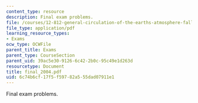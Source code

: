 ```yaml
---
content_type: resource
description: Final exam problems.
file: /courses/12-812-general-circulation-of-the-earths-atmosphere-fall-2005/6c74b6cf17f5f59782a555dad07911e1_final_2004.pdf
file_type: application/pdf
learning_resource_types:
- Exams
ocw_type: OCWFile
parent_title: Exams
parent_type: CourseSection
parent_uid: 39ac5e30-9126-6c42-2b0c-95c49e1d263d
resourcetype: Document
title: final_2004.pdf
uid: 6c74b6cf-17f5-f597-82a5-55dad07911e1
---
```

Final exam problems.


